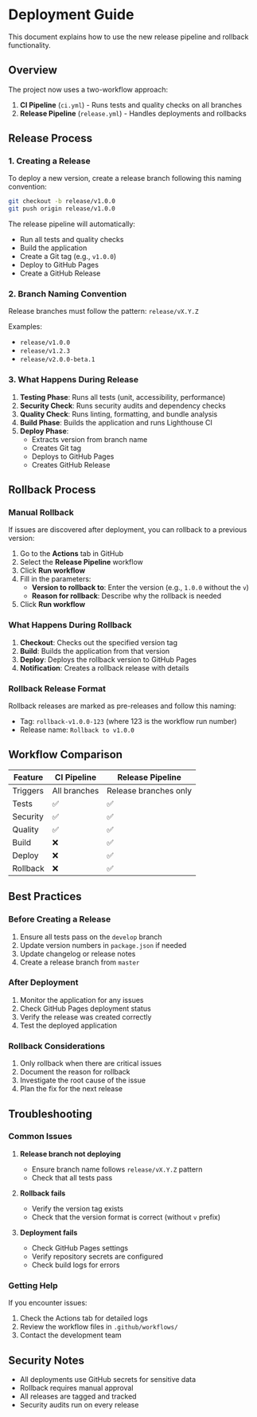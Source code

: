 # Deployment Guide

This document explains how to use the new release pipeline and rollback functionality.

## Overview

The project now uses a two-workflow approach:
1. **CI Pipeline** (`ci.yml`) - Runs tests and quality checks on all branches
2. **Release Pipeline** (`release.yml`) - Handles deployments and rollbacks

## Release Process

### 1. Creating a Release

To deploy a new version, create a release branch following this naming convention:

```bash
git checkout -b release/v1.0.0
git push origin release/v1.0.0
```

The release pipeline will automatically:
- Run all tests and quality checks
- Build the application
- Create a Git tag (e.g., `v1.0.0`)
- Deploy to GitHub Pages
- Create a GitHub Release

### 2. Branch Naming Convention

Release branches must follow the pattern: `release/vX.Y.Z`

Examples:
- `release/v1.0.0`
- `release/v1.2.3`
- `release/v2.0.0-beta.1`

### 3. What Happens During Release

1. **Testing Phase**: Runs all tests (unit, accessibility, performance)
2. **Security Check**: Runs security audits and dependency checks
3. **Quality Check**: Runs linting, formatting, and bundle analysis
4. **Build Phase**: Builds the application and runs Lighthouse CI
5. **Deploy Phase**: 
   - Extracts version from branch name
   - Creates Git tag
   - Deploys to GitHub Pages
   - Creates GitHub Release

## Rollback Process

### Manual Rollback

If issues are discovered after deployment, you can rollback to a previous version:

1. Go to the **Actions** tab in GitHub
2. Select the **Release Pipeline** workflow
3. Click **Run workflow**
4. Fill in the parameters:
   - **Version to rollback to**: Enter the version (e.g., `1.0.0` without the `v`)
   - **Reason for rollback**: Describe why the rollback is needed
5. Click **Run workflow**

### What Happens During Rollback

1. **Checkout**: Checks out the specified version tag
2. **Build**: Builds the application from that version
3. **Deploy**: Deploys the rollback version to GitHub Pages
4. **Notification**: Creates a rollback release with details

### Rollback Release Format

Rollback releases are marked as pre-releases and follow this naming:
- Tag: `rollback-v1.0.0-123` (where 123 is the workflow run number)
- Release name: `Rollback to v1.0.0`

## Workflow Comparison

| Feature  | CI Pipeline  | Release Pipeline      |
| -------- | ------------ | --------------------- |
| Triggers | All branches | Release branches only |
| Tests    | ✅            | ✅                     |
| Security | ✅            | ✅                     |
| Quality  | ✅            | ✅                     |
| Build    | ❌            | ✅                     |
| Deploy   | ❌            | ✅                     |
| Rollback | ❌            | ✅                     |

## Best Practices

### Before Creating a Release

1. Ensure all tests pass on the `develop` branch
2. Update version numbers in `package.json` if needed
3. Update changelog or release notes
4. Create a release branch from `master`

### After Deployment

1. Monitor the application for any issues
2. Check GitHub Pages deployment status
3. Verify the release was created correctly
4. Test the deployed application

### Rollback Considerations

1. Only rollback when there are critical issues
2. Document the reason for rollback
3. Investigate the root cause of the issue
4. Plan the fix for the next release

## Troubleshooting

### Common Issues

1. **Release branch not deploying**
   - Ensure branch name follows `release/vX.Y.Z` pattern
   - Check that all tests pass

2. **Rollback fails**
   - Verify the version tag exists
   - Check that the version format is correct (without `v` prefix)

3. **Deployment fails**
   - Check GitHub Pages settings
   - Verify repository secrets are configured
   - Check build logs for errors

### Getting Help

If you encounter issues:
1. Check the Actions tab for detailed logs
2. Review the workflow files in `.github/workflows/`
3. Contact the development team

## Security Notes

- All deployments use GitHub secrets for sensitive data
- Rollback requires manual approval
- All releases are tagged and tracked
- Security audits run on every release
